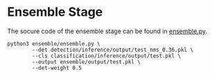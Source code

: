 # Ensemble Stage

The socure code of the ensemble stage can be found in [ensemble.py](ensemble.py).
```
python3 ensemble/ensemble.py \
        --det detection/inference/output/test_nms_0.36.pkl \
        --cls classification/inference/output/test.pkl \
        --output ensemble/output/test.pkl \
        --det-weight 0.5
```